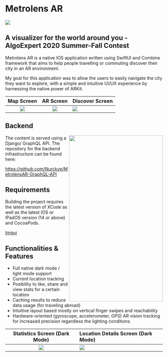 # Metrolens AR
![](https://github.com/Nurckye/MetrolensAR/blob/master/gh-assets/logo.png) 

## A visualizer for the world around you - AlgoExpert 2020 Summer-Fall Contest
Metrolens AR is a native IOS application written using SwiftUI and Combine framework that aims to help people travelling or commuting discover their city in an AR environment. 

My goal for this application was to allow the users to easily navigate the city they want to explore, with a simple and intuitive UI/UX experience by harnessing the native power of ARKit.

Map Screen           |  AR Screen       |                Discover Screen
:-------------------------:|:-------------------------: | :-------------------------
![](https://github.com/Nurckye/MetrolensAR/blob/master/gh-assets/IMG_0094.PNG)  |  ![](https://github.com/Nurckye/MetrolensAR/blob/master/gh-assets/IMG_0097.PNG) | ![](https://github.com/Nurckye/MetrolensAR/blob/master/gh-assets/IMG_0095.PNG)

## Backend
<img align="right" width="300" height="532" src="https://github.com/Nurckye/MetrolensAR/blob/master/gh-assets/IMG_0098.PNG" />

The content is served using a Django/ GraphQL API. The repository for the backend infrastructure can be found here: 

https://github.com/Nurckye/MetrolensAR-GraphQL-API

## Requirements
Building the project requires the latest version of XCode as well as the latest IOS or IPadOS version (14 or above) and CocoaPods.

[Imgur](https://imgur.com/5YXkpBV)
## Functionalities & Features

* Full native dark mode / light mode support
* Current location tracking
* Posibility to like, share and view stats for a certain location
* Caching results to reduce data usage (for traveling abroad)
* Intuitive layout based mostly on vertical finger swipes and reachability
* Hardware-oriented (gyroscope, accelerometer, GPS) AR vision tracking for increased precision regardless the lighting conditions 

Statistics Screen (Dark Mode)           |  Location Details Screen (Dark Mode)      |
:-------------------------: | :-------------------------
![](https://github.com/Nurckye/MetrolensAR/blob/master/gh-assets/IMG_0100.PNG)  |  ![](https://github.com/Nurckye/MetrolensAR/blob/master/gh-assets/IMG_0103.PNG) 

